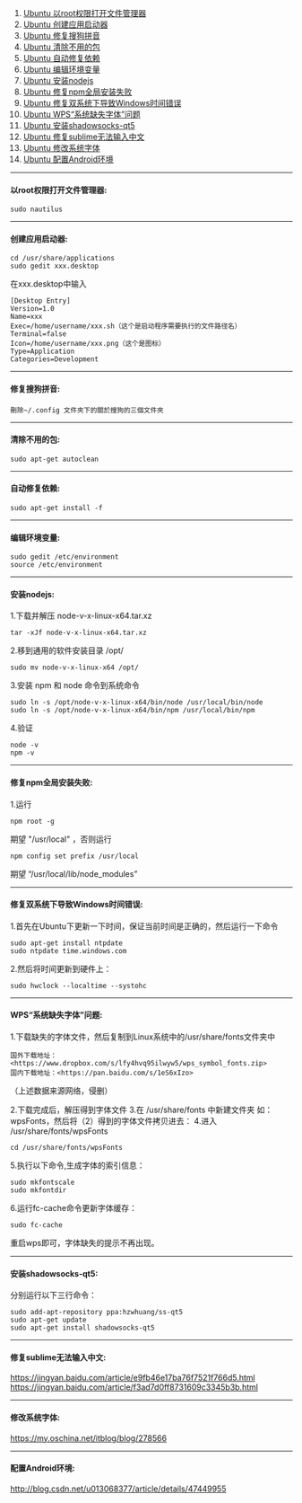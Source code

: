 1. [Ubuntu 以root权限打开文件管理器](#1)
2. [Ubuntu 创建应用启动器](#2)
3. [Ubuntu 修复搜狗拼音](#3)
4. [Ubuntu 清除不用的包](#4)
5. [Ubuntu 自动修复依赖](#5)
6. [Ubuntu 编辑环境变量](#6)
7. [Ubuntu 安装nodejs](#7)
8. [Ubuntu 修复npm全局安装失败](#8)
9. [Ubuntu 修复双系统下导致Windows时间错误](#9)
10. [Ubuntu WPS“系统缺失字体”问题](#10)
11. [Ubuntu 安装shadowsocks-qt5](#11)
12. [Ubuntu 修复sublime无法输入中文](#12)
13. [Ubuntu 修改系统字体](#13)
14. [Ubuntu 配置Android环境](#14)

---
#### <a id="1">以root权限打开文件管理器:</a>

	sudo nautilus
---
#### <a id="2">创建应用启动器:</a>

	cd /usr/share/applications
	sudo gedit xxx.desktop
 在xxx.desktop中输入
 
	[Desktop Entry]
	Version=1.0
	Name=xxx
	Exec=/home/username/xxx.sh（这个是启动程序需要执行的文件路径名）
	Terminal=false
	Icon=/home/username/xxx.png（这个是图标）
	Type=Application
	Categories=Development
---
#### <a id="3">修复搜狗拼音:</a>

	刪除~/.config 文件夾下的關於搜狗的三個文件夾
---
#### <a id="4">清除不用的包:</a>

	sudo apt-get autoclean
---
#### <a id="5">自动修复依赖:</a>

	sudo apt-get install -f
---
#### <a id="6">编辑环境变量:</a>

	sudo gedit /etc/environment
	source /etc/environment
---
#### <a id="7">安装nodejs:</a>
1.下载并解压 node-v-x-linux-x64.tar.xz

	tar -xJf node-v-x-linux-x64.tar.xz
2.移到通用的软件安装目录 /opt/ 

	sudo mv node-v-x-linux-x64 /opt/
3.安装 npm 和 node 命令到系统命令

	sudo ln -s /opt/node-v-x-linux-x64/bin/node /usr/local/bin/node
	sudo ln -s /opt/node-v-x-linux-x64/bin/npm /usr/local/bin/npm
4.验证

	node -v
	npm -v
---
#### <a id="8">修复npm全局安装失败:</a>
1.运行

	npm root -g
期望 "/usr/local" ，否则运行

	npm config set prefix /usr/local
期望 “/usr/local/lib/node_modules”

---
#### <a id="9">修复双系统下导致Windows时间错误:</a>
1.首先在Ubuntu下更新一下时间，保证当前时间是正确的，然后运行一下命令

	sudo apt-get install ntpdate
	sudo ntpdate time.windows.com
2.然后将时间更新到硬件上：

	sudo hwclock --localtime --systohc
---
#### <a id="10">WPS“系统缺失字体”问题:</a>
1.下载缺失的字体文件，然后复制到Linux系统中的/usr/share/fonts文件夹中

	国外下载地址：<https://www.dropbox.com/s/lfy4hvq95ilwyw5/wps_symbol_fonts.zip>
	国内下载地址：<https://pan.baidu.com/s/1eS6xIzo>
（上述数据来源网络，侵删）

2.下载完成后，解压得到字体文件
3.在 /usr/share/fonts 中新建文件夹 如：wpsFonts，然后将（2）得到的字体文件拷贝进去：
4.进入 /usr/share/fonts/wpsFonts

	cd /usr/share/fonts/wpsFonts
5.执行以下命令,生成字体的索引信息：

	sudo mkfontscale
	sudo mkfontdir
6.运行fc-cache命令更新字体缓存：

	sudo fc-cache
重启wps即可，字体缺失的提示不再出现。

---
#### <a id="11">安装shadowsocks-qt5:</a>
分别运行以下三行命令：

	sudo add-apt-repository ppa:hzwhuang/ss-qt5
	sudo apt-get update
	sudo apt-get install shadowsocks-qt5
---
#### <a id="12">修复sublime无法输入中文:</a>
<https://jingyan.baidu.com/article/e9fb46e17ba76f7521f766d5.html>
<https://jingyan.baidu.com/article/f3ad7d0ff8731609c3345b3b.html>

---
#### <a id="13">修改系统字体:</a>
<https://my.oschina.net/itblog/blog/278566>

---
#### <a name="14">配置Android环境:</a>
<http://blog.csdn.net/u013068377/article/details/47449955>
